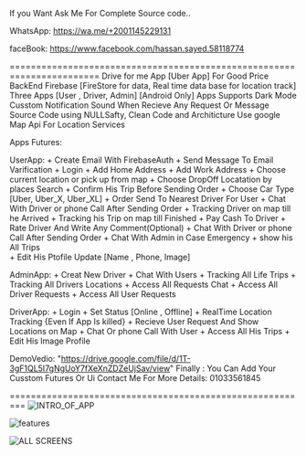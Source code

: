 If you Want Ask Me For Complete Source code..

WhatsApp: https://wa.me/+2001145229131

faceBook: https://www.facebook.com/hassan.sayed.58118774

=======================================================================
Drive for me App   [Uber App] For Good Price
BackEnd  Firebase   [FireStore for data, Real time data base for location track]
Three Apps [User , Driver, Admin] [Android Only]
Apps Supports Dark Mode
Cusstom Notification Sound When Recieve Any Request Or Message
Source Code using NULLSafty, Clean Code and Architicture
Use google Map Api For Location Services
  
Apps Futures:
  
  UserApp:
    + Create Email With FirebaseAuth
    + Send Message To Email Varification
    + Login 
    + Add Home Address
    + Add Work Address
    + Choose current location or pick up from map
    + Choose DropOff Locatation by places Search
    + Confirm His Trip Before Sending Order
    + Choose Car Type [Uber, Uber_X, Uber_XL]
    + Order Send To Nearest Driver For User
    + Chat With Driver or phone Call After Sending Order
    + Tracking Driver on map till he Arrived
    + Tracking his Trip on map till Finished
    + Pay Cash To Driver 
    + Rate Driver And Write Any Comment(Optional)
    + Chat With Driver or phone Call After Sending Order
    + Chat With Admin in Case Emergency
    + show his All Trips   
    + Edit His Ptofile Update [Name , Phone, Image]
    
  AdminApp:
    + Creat New Driver
    + Chat With Users
    + Tracking All Life Trips
    + Tracking All Drivers Locations
    + Access All Requests Chat
    + Access All Driver Requests
    + Access All User Requests
  
  DriverApp:
    + Login 
    + Set Status [Online , Offline]
    + RealTime Location Tracking {Even If App Is killed}
    + Recieve User Request And Show Locations on Map
    + Chat Or phone Call With User
    + Access All His Trips 
    + Edit His Image Profile 

DemoVedio: "https://drive.google.com/file/d/1T-3gF1QL5I7gNgUoY7fXeXnZDZeUjSav/view"
Finally : You Can Add Your Cusstom Futures Or Ui
      Contact Me For More Details: 01033561845

=========================================================
![INTRO_OF_APP](https://user-images.githubusercontent.com/68397099/158491029-41487d14-6093-4953-8b43-9bd1b9fcadd9.png)

![features](https://user-images.githubusercontent.com/68397099/158491031-4d0af6f7-4bb6-48c4-8032-c0d772341592.jpg)


![ALL SCREENS](https://user-images.githubusercontent.com/68397099/158491019-ede8e6ca-566d-490d-95e0-5ea5ff2fe7eb.png)
